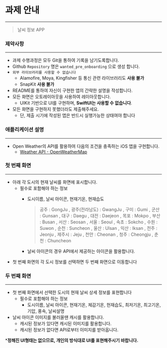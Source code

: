 # 과제 안내

---

> 날씨 정보 APP
> 

### 제약사항

---

- 과제 수행과정은 모두 Git을 통하여 기록을 남기도록합니다.
- Github `Repository` 명은 `wanted_pre_onboarding` 으로 생성 합니다.
- `외부 라이브러리를 사용할 수 없습니다`
    - Alamofire, Moya, Kingfisher 등 통신 관련 라이브러리도 **사용 불가**
    - SnapKit **사용 불가**
- README를 통하여 자신이 구현한 앱의 간략한 설명을 작성합니다.
- 모든 화면은 오토레이아웃을 사용하여 레이아웃합니다.
    - UIKit 기반으로 UI를 구현하며, **SwiftUI는 사용할 수 없습니다**.
- 모든 화면을 구현하지 못했더라도 제출해주세요.
    - 단, 제출 시기에 작성된 앱은 반드시 실행가능한 상태여야 합니다

### 애플리케이션 설명

---

- Open Weather의 API를 활용하여 다음의 조건을 충족하는 iOS 앱을 구현합니다.
    - [Weather API - OpenWeatherMap](https://openweathermap.org/api)

### 첫 번째 화면

---

- 아래 각 도시의 현재 날씨를 화면에 표시합니다.
    - 필수로 포함해야 하는 정보
        - 도시이름, 날씨 아이콘, 현재기온, 현재습도
            
            > 공주 : GongJu
            , 광주(전라남도) : GwangJu
            , 구미 : Gumi
            , 군산 : Gunsan
            , 대구 : Daegu
            , 대전 : Daejeon
            , 목포 : Mokpo
            , 부산 : Busan
            , 서산 : Seosan
            , 서울 : Seoul
            , 속초 : Sokcho
            , 수원 : Suwon
            , 순천 : Suncheon
            , 울산 : Ulsan
            , 익산 : Iksan
            , 전주 : Jeonju
            , 제주시 : Jeju
            , 천안 : Cheonan
            , 청주 : Cheongju
            , 춘천 : Chuncheon
            > 
        - 날씨 아이콘의 경우 API에서 제공하는 아이콘을 활용합니다.
- 첫 번째 화면의 각 도시 정보를 선택하면 두 번째 화면으로 이동합니다

### 두 번째 화면

---

- 첫 번째 화면에서 선택한 도시의 현재 날씨 상세 정보를 표현합니다
    - 필수로 포함해야 하는 정보
        - 도시이름, 날씨 아이콘, 현재기온, 체감기온, 헌재습도, 최저기온, 최고기온, 기압, 풍속, 날씨설명
- 날씨 아이콘 이미지를 불러올땐 캐시를 활용합니다.
    - 캐시된 정보가 있다면 캐시된 이미지를 활용합니다.
    - 캐시된 정보가 없다면 API로부터 이미지를 받아옵니다.

***정해진 UI형태는 없으므로, 개인의 방식대로 UI를 표현해주시기 바랍니다.**
